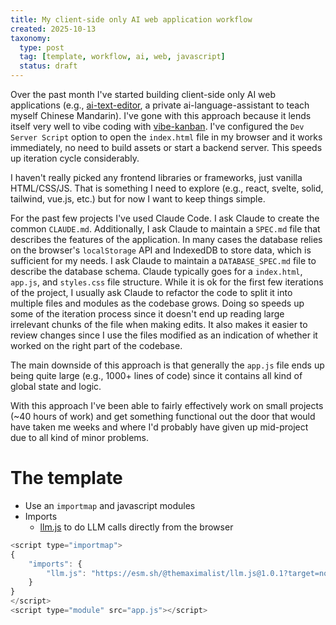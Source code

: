 ```yaml
---
title: My client-side only AI web application workflow
created: 2025-10-13
taxonomy:
  type: post
  tag: [template, workflow, ai, web, javascript]
  status: draft
---
```


Over the past month I've started building client-side only AI web applications (e.g., [ai-text-editor](https://github.com/TomzxCode/ai-text-editor), a private ai-language-assistant to teach myself Chinese Mandarin).
I've gone with this approach because it lends itself very well to vibe coding with [vibe-kanban](https://www.vibekanban.com/).
I've configured the `Dev Server Script` option to open the `index.html` file in my browser and it works immediately, no need to build assets or start a backend server.
This speeds up iteration cycle considerably.

I haven't really picked any frontend libraries or frameworks, just vanilla HTML/CSS/JS.
That is something I need to explore (e.g., react, svelte, solid, tailwind, vue.js, etc.) but for now I want to keep things simple.

For the past few projects I've used Claude Code.
I ask Claude to create the common `CLAUDE.md`.
Additionally, I ask Claude to maintain a `SPEC.md` file that describes the features of the application.
In many cases the database relies on the browser's `localStorage` API and IndexedDB to store data, which is sufficient for my needs.
I ask Claude to maintain a `DATABASE_SPEC.md` file to describe the database schema.
Claude typically goes for a `index.html`, `app.js`, and `styles.css` file structure.
While it is ok for the first few iterations of the project, I usually ask Claude to refactor the code to split it into multiple files and modules as the codebase grows.
Doing so speeds up some of the iteration process since it doesn't end up reading large irrelevant chunks of the file when making edits.
It also makes it easier to review changes since I use the files modified as an indication of whether it worked on the right part of the codebase.

The main downside of this approach is that generally the `app.js` file ends up being quite large (e.g., 1000+ lines of code) since it contains all kind of global state and logic.

With this approach I've been able to fairly effectively work on small projects (~40 hours of work) and get something functional out the door that would have taken me weeks and where I'd probably have given up mid-project due to all kind of minor problems.

# The template

* Use an `importmap` and javascript modules
* Imports
	* [llm.js](https://github.com/themaximalist/llm.js) to do LLM calls directly from the browser

```javascript
<script type="importmap">
{
    "imports": {
        "llm.js": "https://esm.sh/@themaximalist/llm.js@1.0.1?target=node",
    }
}
</script>
<script type="module" src="app.js"></script>
```
